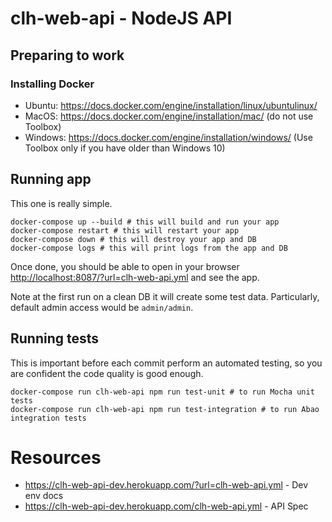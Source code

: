 # clh-web-api - NodeJS API

## Preparing to work

### Installing Docker

- Ubuntu: https://docs.docker.com/engine/installation/linux/ubuntulinux/
- MacOS: https://docs.docker.com/engine/installation/mac/ (do not use Toolbox)
- Windows: https://docs.docker.com/engine/installation/windows/ (Use Toolbox only if you have older than Windows 10)

## Running app

This one is really simple.

```
docker-compose up --build # this will build and run your app
docker-compose restart # this will restart your app
docker-compose down # this will destroy your app and DB
docker-compose logs # this will print logs from the app and DB
```

Once done, you should be able to open in your browser [http://localhost:8087/?url=clh-web-api.yml](http://localhost:8087/?url=clh-web-api.yml) and see the app.

Note at the first run on a clean DB it will create some test data. Particularly, default admin access would be ```admin/admin```.

## Running tests

This is important before each commit perform an automated testing, so you are confident the code quality is good enough.

```
docker-compose run clh-web-api npm run test-unit # to run Mocha unit tests
docker-compose run clh-web-api npm run test-integration # to run Abao integration tests
```

# Resources

* https://clh-web-api-dev.herokuapp.com/?url=clh-web-api.yml - Dev env docs
* https://clh-web-api-dev.herokuapp.com/clh-web-api.yml - API Spec
